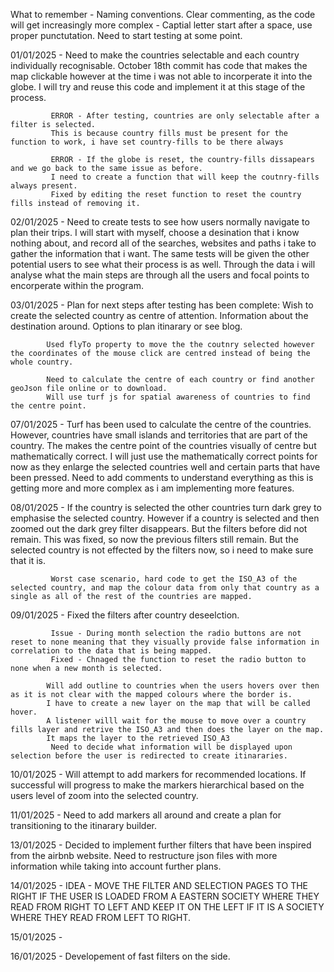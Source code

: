 What to remember - Naming conventions.
                   Clear commenting, as the code will get increasingly more complex - Captial letter start after a space, use proper punctutation.
                   Need to start testing at some point.

01/01/2025 - Need to make the countries selectable and each country individually recognisable.
             October 18th commit has code that makes the map clickable however at the time i was not able to incorperate it into the globe. I will try and reuse this code and implement it at this stage of the process.

             ERROR - After testing, countries are only selectable after a filter is selected.
             This is because country fills must be present for the function to work, i have set country-fills to be there always
             
             ERROR - If the globe is reset, the country-fills dissapears and we go back to the same issue as before.
             I need to create a function that will keep the coutnry-fills always present.
             Fixed by editing the reset function to reset the country fills instead of removing it.
             
02/01/2025 - Need to create tests to see how users normally navigate to plan their trips.
             I will start with myself, choose a desination that i know nothing about, and record all of the searches, websites and paths i take to gather the information that i want. 
             The same tests will be given the other potential users to see what their process is as well.
             Through the data i will analyse what the main steps are through all the users and focal points to encorperate within the program.

03/01/2025 - Plan for next steps after testing has been complete:
             Wish to create the selected country as centre of attention.
             Information about the destination around. 
             Options to plan itinarary or see blog.

            Used flyTo property to move the the coutnry selected however the coordinates of the mouse click are centred instead of being the whole country.

            Need to calculate the centre of each country or find another geoJson file online or to download.
            Will use turf js for spatial awareness of countries to find the centre point.

07/01/2025 - Turf has been used to calculate the centre of the countries. However, countries have small islands and territories
             that are part of the country. The makes the centre point of the countries visually of centre but mathematically correct.
             I will just use the mathematically correct points for now as they enlarge the selected countries well and certain parts that have been pressed.
             Need to add comments to understand everything as this is getting more and more complex as i am implementing more features.

08/01/2025 - If the country is selected the other countries turn dark grey to emphasise the selected country. 
             However if a country is selected and then zoomed out the dark grey filter disappears.
             But the filters before did not remain. This was fixed, so now the previous filters still remain. 
             But the selected country is not effected by the filters now, so i need to make sure that it is.
             
             Worst case scenario, hard code to get the ISO_A3 of the selected country, and map the colour data from only that country as a single as all of the rest of the countries are mapped.

09/01/2025 - Fixed the filters after country deseelction.
             
             Issue - During month selection the radio buttons are not reset to none meaning that they visually provide false information in correlation to the data that is being mapped.
             Fixed - Chnaged the function to reset the radio button to none when a new month is selected.

            Will add outline to countries when the users hovers over then as it is not clear with the mapped colours where the border is.
            I have to create a new layer on the map that will be called hover.
            A listener willl wait for the mouse to move over a country fills layer and retrive the ISO_A3 and then does the layer on the map.
            It maps the layer to the retrieved ISO_A3
             Need to decide what information will be displayed upon selection before the user is redirected to create itinararies.

10/01/2025 - Will attempt to add markers for recommended locations. If successful will progress to make the markers hierarchical based on
             the users level of zoom into the selected country.

11/01/2025 - Need to add markers all around and create a plan for transitioning to the itinarary builder.

13/01/2025 - Decided to implement further filters that have been inspired from the airbnb website. 
             Need to restructure json files with more information while taking into account further plans.
             
14/01/2025 - IDEA - MOVE THE FILTER AND SELECTION PAGES TO THE RIGHT IF THE USER IS LOADED FROM A EASTERN SOCIETY WHERE THEY READ FROM
                    RIGHT TO LEFT AND KEEP IT ON THE LEFT IF IT IS A SOCIETY WHERE THEY READ FROM LEFT TO RIGHT.

15/01/2025 - 

16/01/2025 - Developement of fast filters on the side.

             